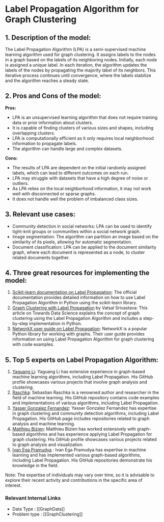 # Label Propagation Algorithm for Graph Clustering

## 1. Description of the model:
The Label Propagation Algorithm (LPA) is a semi-supervised machine learning algorithm used for graph clustering. It assigns labels to the nodes in a graph based on the labels of its neighboring nodes. Initially, each node is assigned a unique label. In each iteration, the algorithm updates the labels of the nodes by propagating the majority label of its neighbors. This iterative process continues until convergence, where the labels stabilize and the algorithm reaches a steady state.

## 2. Pros and Cons of the model:
**Pros:**
- LPA is an unsupervised learning algorithm that does not require training data or prior information about clusters.
- It is capable of finding clusters of various sizes and shapes, including overlapping clusters.
- LPA is computationally efficient as it only requires local neighborhood information to propagate labels.
- The algorithm can handle large and complex datasets.

**Cons:**
- The results of LPA are dependent on the initial randomly assigned labels, which can lead to different outcomes on each run.
- LPA may struggle with datasets that have a high degree of noise or outliers.
- As LPA relies on the local neighborhood information, it may not work well with disconnected or sparse graphs.
- It does not handle well the problem of imbalanced class sizes.

## 3. Relevant use cases:
- Community detection in social networks: LPA can be used to identify tight-knit groups or communities within a social network graph.
- Image segmentation: The algorithm can partition an image based on the similarity of its pixels, allowing for automatic segmentation.
- Document classification: LPA can be applied to the document similarity graph, where each document is represented as a node, to cluster related documents together.

## 4. Three great resources for implementing the model:
1. [Scikit-learn documentation on Label Propagation](https://scikit-learn.org/stable/modules/generated/sklearn.semi_supervised.LabelPropagation.html): The official documentation provides detailed information on how to use Label Propagation Algorithm in Python using the scikit-learn library.
2. [Graph Clustering with Label Propagation](https://towardsdatascience.com/graph-clustering-with-label-propagation-in-python-ae51990b2124) by Vatsal Srivastava: This article on Towards Data Science explains the concept of graph clustering using the Label Propagation Algorithm and includes a step-by-step implementation in Python.
3. [NetworkX user guide on Label Propagation](https://networkx.org/documentation/stable/reference/algorithms/generated/networkx.algorithms.semi_supervised.label_propagation.label_propagation_communities.html): NetworkX is a popular Python library for working with graphs. Their user guide provides information on using Label Propagation Algorithm for graph clustering with code examples.

## 5. Top 5 experts on Label Propagation Algorithm:
1. [Yaguang Li](https://github.com/vincentyli): Yaguang Li has extensive experience in graph-based machine learning algorithms, including Label Propagation. His GitHub profile showcases various projects that involve graph analysis and clustering.
2. [Raschka](https://github.com/rasbt): Sebastian Raschka is a renowned author and researcher in the field of machine learning. His GitHub repository contains code examples and implementations of various algorithms, including Label Propagation.
3. [Yasser Gonzalez Fernandez](https://github.com/yaserglez): Yasser Gonzalez Fernandez has expertise in graph clustering and community detection algorithms, including Label Propagation. His GitHub page includes repositories related to graph analysis and machine learning.
4. [Matthieu Bizien](https://github.com/0th0): Matthieu Bizien has worked extensively with graph-based algorithms and has experience applying Label Propagation for graph clustering. His GitHub profile showcases various projects related to graph analysis and visualization.
5. [Ivan Ega Pramudya](https://github.com/iegahatm) : Ivan Ega Pramudya has expertise in machine learning and has implemented various graph-based algorithms, including Label Propagation. His GitHub repositories demonstrate his knowledge in the field.

Note: The expertise of individuals may vary over time, so it is advisable to explore their recent activity and contributions in the specific area of interest.


 ### Relevant Internal Links
- Data Type : [[GraphData]]
- Problem type : [[GraphClustering]]
